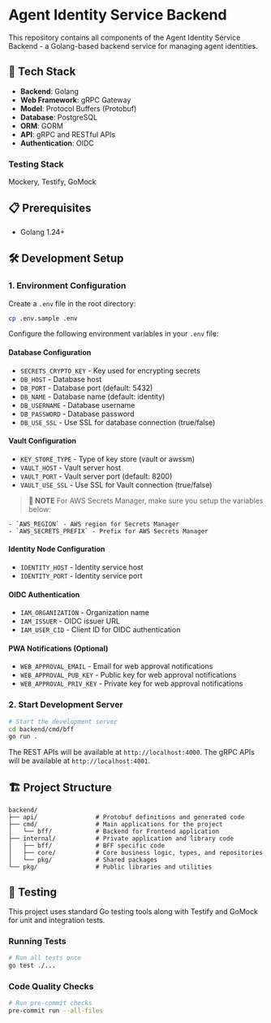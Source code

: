 # Agent Identity Service Backend

This repository contains all components of the Agent Identity Service Backend - a Golang-based backend service for managing agent identities.

## 🚀 Tech Stack

- **Backend**: Golang
- **Web Framework**: gRPC Gateway
- **Model**: Protocol Buffers (Protobuf)
- **Database**: PostgreSQL
- **ORM**: GORM
- **API**: gRPC and RESTful APIs
- **Authentication**: OIDC

### Testing Stack

Mockery, Testify, GoMock

## 📋 Prerequisites

- Golang 1.24+

## 🛠 Development Setup

### 1. Environment Configuration

Create a `.env` file in the root directory:

```bash
cp .env.sample .env
```

Configure the following environment variables in your `.env` file:

#### Database Configuration

- `SECRETS_CRYPTO_KEY` - Key used for encrypting secrets
- `DB_HOST` - Database host
- `DB_PORT` - Database port (default: 5432)
- `DB_NAME` - Database name (default: identity)
- `DB_USERNAME` - Database username
- `DB_PASSWORD` - Database password
- `DB_USE_SSL` - Use SSL for database connection (true/false)

#### Vault Configuration

- `KEY_STORE_TYPE` - Type of key store (vault or awssm)
- `VAULT_HOST` - Vault server host
- `VAULT_PORT` - Vault server port (default: 8200)
- `VAULT_USE_SSL` - Use SSL for Vault connection (true/false)

> **📝 NOTE**
> For AWS Secrets Manager, make sure you setup the variables below:

    - `AWS_REGION` - AWS region for Secrets Manager
    - `AWS_SECRETS_PREFIX` - Prefix for AWS Secrets Manager

#### Identity Node Configuration

- `IDENTITY_HOST` - Identity service host
- `IDENTITY_PORT` - Identity service port

#### OIDC Authentication

- `IAM_ORGANIZATION` - Organization name
- `IAM_ISSUER` - OIDC issuer URL
- `IAM_USER_CID` - Client ID for OIDC authentication

#### PWA Notifications (Optional)

- `WEB_APPROVAL_EMAIL` - Email for web approval notifications
- `WEB_APPROVAL_PUB_KEY` - Public key for web approval notifications
- `WEB_APPROVAL_PRIV_KEY` - Private key for web approval notifications

### 2. Start Development Server

```bash
# Start the development server
cd backend/cmd/bff
go run .
```

The REST APIs will be available at `http://localhost:4000`.
The gRPC APIs will be available at `http://localhost:4001`.

## 🏗 Project Structure

```
backend/
├── api/                # Protobuf definitions and generated code
├── cmd/                # Main applications for the project
│   └── bff/            # Backend for Frontend application
├── internal/           # Private application and library code
│   ├── bff/            # BFF specific code
│   ├── core/           # Core business logic, types, and repositories
│   └── pkg/            # Shared packages
└── pkg/                # Public libraries and utilities
```

## 🧪 Testing

This project uses standard Go testing tools along with Testify and GoMock for unit and integration tests.

### Running Tests

```bash
# Run all tests once
go test ./...
```

### Code Quality Checks

```bash
# Run pre-commit checks
pre-commit run --all-files
```
